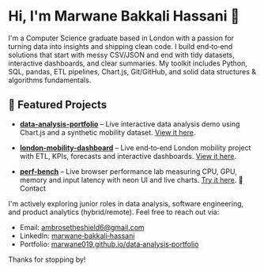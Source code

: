 # Hi, I'm Marwane Bakkali Hassani 👋

I'm a Computer Science graduate based in London with a passion for turning data into insights and shipping clean code. I build end‑to‑end solutions that start with messy CSV/JSON and end with tidy datasets, interactive dashboards, and clear summaries. My toolkit includes Python, SQL, pandas, ETL pipelines, Chart.js, Git/GitHub, and solid data structures & algorithms fundamentals.

## 📂 Featured Projects

- **[data-analysis-portfolio](https://github.com/marwane019/data-analysis-portfolio)** – Live interactive data analysis demo using Chart.js and a synthetic mobility dataset. [View it here](https://marwane019.github.io/data-analysis-portfolio/).

- **[london-mobility-dashboard](https://github.com/marwane019/london-mobility-dashboard)** – Live end‑to‑end London mobility project with ETL, KPIs, forecasts and interactive dashboards. [View it here](https://marwane019.github.io/london-mobility-dashboard/).

- **[perf-bench](https://github.com/marwane019/perf-bench)** – Live browser performance lab measuring CPU, GPU, memory and input latency with neon UI and live charts. [Try it here](https://marwane019.github.io/perf-bench/).
  🤝 Contact

I'm actively exploring junior roles in data analysis, software engineering, and product analytics (hybrid/remote). Feel free to reach out via:

- Email: [ambrosetheshield6@gmail.com](mailto:ambrosetheshield6@gmail.com)
- LinkedIn: [marwane‑bakkali‑hassani](https://www.linkedin.com/in/marwane-bakkali-hassani-8168b9335/)
- Portfolio: [marwane019.github.io/data‑analysis‑portfolio](https://marwane019.github.io/data-analysis-portfolio/)

Thanks for stopping by!
